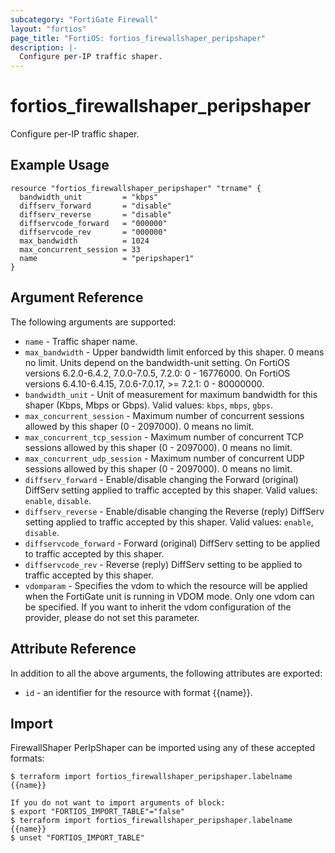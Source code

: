 ```yaml
---
subcategory: "FortiGate Firewall"
layout: "fortios"
page_title: "FortiOS: fortios_firewallshaper_peripshaper"
description: |-
  Configure per-IP traffic shaper.
---
```


# fortios_firewallshaper_peripshaper
Configure per-IP traffic shaper.

## Example Usage

```hcl
resource "fortios_firewallshaper_peripshaper" "trname" {
  bandwidth_unit         = "kbps"
  diffserv_forward       = "disable"
  diffserv_reverse       = "disable"
  diffservcode_forward   = "000000"
  diffservcode_rev       = "000000"
  max_bandwidth          = 1024
  max_concurrent_session = 33
  name                   = "peripshaper1"
}
```

## Argument Reference

The following arguments are supported:

* `name` - Traffic shaper name.
* `max_bandwidth` - Upper bandwidth limit enforced by this shaper. 0 means no limit. Units depend on the bandwidth-unit setting. On FortiOS versions 6.2.0-6.4.2, 7.0.0-7.0.5, 7.2.0: 0 - 16776000. On FortiOS versions 6.4.10-6.4.15, 7.0.6-7.0.17, >= 7.2.1: 0 - 80000000.
* `bandwidth_unit` - Unit of measurement for maximum bandwidth for this shaper (Kbps, Mbps or Gbps). Valid values: `kbps`, `mbps`, `gbps`.
* `max_concurrent_session` - Maximum number of concurrent sessions allowed by this shaper (0 - 2097000). 0 means no limit.
* `max_concurrent_tcp_session` - Maximum number of concurrent TCP sessions allowed by this shaper (0 - 2097000). 0 means no limit.
* `max_concurrent_udp_session` - Maximum number of concurrent UDP sessions allowed by this shaper (0 - 2097000). 0 means no limit.
* `diffserv_forward` - Enable/disable changing the Forward (original) DiffServ setting applied to traffic accepted by this shaper. Valid values: `enable`, `disable`.
* `diffserv_reverse` - Enable/disable changing the Reverse (reply) DiffServ setting applied to traffic accepted by this shaper. Valid values: `enable`, `disable`.
* `diffservcode_forward` - Forward (original) DiffServ setting to be applied to traffic accepted by this shaper.
* `diffservcode_rev` - Reverse (reply) DiffServ setting to be applied to traffic accepted by this shaper.
* `vdomparam` - Specifies the vdom to which the resource will be applied when the FortiGate unit is running in VDOM mode. Only one vdom can be specified. If you want to inherit the vdom configuration of the provider, please do not set this parameter.


## Attribute Reference

In addition to all the above arguments, the following attributes are exported:
* `id` - an identifier for the resource with format {{name}}.

## Import

FirewallShaper PerIpShaper can be imported using any of these accepted formats:
```
$ terraform import fortios_firewallshaper_peripshaper.labelname {{name}}

If you do not want to import arguments of block:
$ export "FORTIOS_IMPORT_TABLE"="false"
$ terraform import fortios_firewallshaper_peripshaper.labelname {{name}}
$ unset "FORTIOS_IMPORT_TABLE"
```
